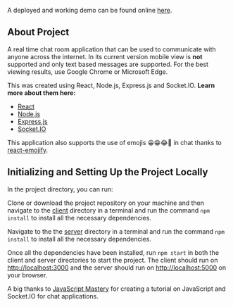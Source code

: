 A deployed and working demo can be found online [here](https://js-game-chat-room.netlify.com/).

## About Project

A real time chat room application that can be used to communicate with anyone across the internet. In its current version mobile view is **not** supported and only text based messages are supported. For the best viewing results, use Google Chrome or Microsoft Edge.

This was created using React, Node.js, Express.js and Socket.IO. **Learn more about them here:**
* [React](https://reactjs.org/)
* [Node.js](https://nodejs.org/en/about/)
* [Express.js](https://expressjs.com/)
* [Socket.IO](https://socket.io/)

This application also supports the use of emojis 😀😁😂🤣 in chat thanks to [react-emojify]( https://www.npmjs.com/package/react-emojify).

## Initializing and Setting Up the Project Locally

In the project directory, you can run:

Clone or download the project repository on your machine and then navigate to the [client](https://github.com/ThomasAsuncion/Real-Time-JS-Chat-Room/tree/master/client) directory in a terminal and run the command `npm install` to install all the necessary dependencies. 

Navigate to the the [server](https://github.com/ThomasAsuncion/Real-Time-JS-Chat-Room/tree/master/server) directory in a terminal and run the command `npm install` to install all the necessary dependencies.

Once all the dependencies have been installed, run `npm start` in both the client and server directories to start the project. The client should run on [http://localhost:3000](http://localhost:3000) and the server should run on [http://localhost:5000](http://localhost:5000) on your browser.

A big thanks to [JavaScript Mastery](https://twitter.com/JS_Mastery) for creating a tutorial on JavaScript and Socket.IO for chat applications.
